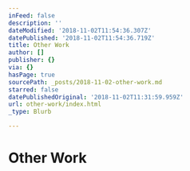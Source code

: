 ```yaml
---
inFeed: false
description: ''
dateModified: '2018-11-02T11:54:36.307Z'
datePublished: '2018-11-02T11:54:36.719Z'
title: Other Work
author: []
publisher: {}
via: {}
hasPage: true
sourcePath: _posts/2018-11-02-other-work.md
starred: false
datePublishedOriginal: '2018-11-02T11:31:59.959Z'
url: other-work/index.html
_type: Blurb

---
```

# Other Work